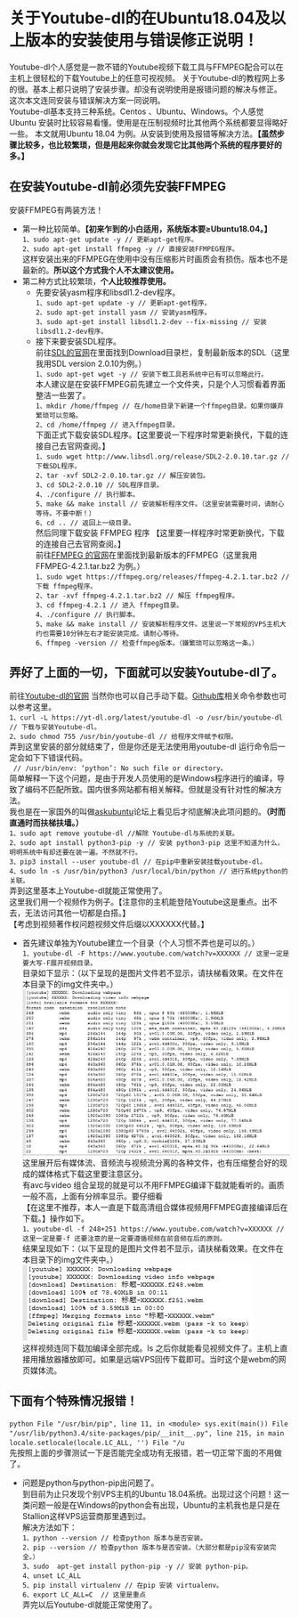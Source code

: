 # 关于Youtube-dl的在Ubuntu18.04及以上版本的安装使用与错误修正说明！
Youtube-dl个人感觉是一款不错的Youtube视频下载工具与FFMPEG配合可以在主机上很轻松的下载Youtube上的任意可视视频。
关于Youtube-dl的教程网上多的很。基本上都只说明了安装步骤。却没有说明使用是报错问题的解决与修正。
这次本文连同安装与错误解决方案一同说明。  
Youtube-dl基本支持三种系统。Centos 、Ubuntu、Windows。个人感觉Ubuntu 安装时比较容易看懂。使用是在压制视频时比其他两个系统都要显得略好一些。
本文就用Ubuntu 18.04 为例。从安装到使用及报错等解决方法。**【虽然步骤比较多，也比较繁琐，但是用起来你就会发现它比其他两个系统的程序要好的多。】**
## 在安装Youtube-dl前必须先安装FFMPEG
安装FFMPEG有两装方法！
* 第一种比较简单。**【初来乍到的小白适用，系统版本要≥Ubuntu18.04。】**  
`1、sudo apt-get update -y // 更新apt-get程序。`  
`2、sudo apt-get install ffmpeg -y // 直接安装FFMPEG程序。`  
这样安装出来的FFMPEG在使用中没有压缩影片时画质会有损伤。版本也不是最新的。**所以这个方式我个人不太建议使用。**  
* 第二种方式比较繁琐，**个人比较推荐使用。**  
  * 先要安装yasm程序和libsdl1.2-dev程序。  
`1、sudo apt-get update -y // 更新apt-get程序。`  
`2、sudo apt-get install yasm // 安装yasm程序。`  
`3、sudo apt-get install libsdl1.2-dev --fix-missing // 安装libsdl1.2-dev程序。`  
   * 接下来要安装SDL程序。  
前往[SDL的官网](http://www.libsdl.org)在里面找到Download目录栏，复制最新版本的SDL（这里我用SDL version 2.0.10为例。）  
`1、sudo apt-get wget -y // 安装下载工具若系统中已有可以忽略此行。`  
本人建议是在安装FFMPEG前先建立一个文件夹，只是个人习惯看着界面整洁一些罢了。  
`1、mkdir /home/ffmpeg // 在/home目录下新建一个ffmpeg目录。如果你嫌弃繁琐可以忽略。`  
`2、cd /home/ffmpeg // 进入ffmpeg目录。`  
下面正式下载安装SDL程序。【这里要说一下程序时常更新换代，下载的连接自己去官网查阅。】  
`1、sudo wget http://www.libsdl.org/release/SDL2-2.0.10.tar.gz // 下载SDL程序。`  
`2、tar -xvf SDL2-2.0.10.tar.gz // 解压安装包。`  
`3、cd SDL2-2.0.10 // SDL程序目录。`  
`4、./configure // 执行脚本。`  
`5、make && make install // 安装解析程序文件。（这里安装需要时间，请耐心等待。不要中断！）`  
`6、cd .. // 返回上一级目录。`  
然后同理下载安装 FFMPEG 程序 【这里要一样程序时常更新换代，下载的连接自己去官网查阅。】  
前往[FFMPEG 的官网](https://www.ffmpeg.org/download.html)在里面找到最新版本的FFMPEG（这里我用 FFMPEG-4.2.1.tar.bz2 为例。）  
`1、sudo wget https://ffmpeg.org/releases/ffmpeg-4.2.1.tar.bz2 // 下载 ffmpeg程序。`  
`2、tar -xvf ffmpeg-4.2.1.tar.bz2 // 解压 ffmpeg程序。`  
`3、cd ffmpeg-4.2.1 // 进入 ffmpeg目录。`  
`4、./configure // 执行脚本。`  
`5、make && make install // 安装解析程序文件。这里说一下常规的VPS主机大约也需要10分钟左右才能安装完成。请耐心等待。`  
`6、ffmpeg -version // 检查ffmpeg版本。（嫌繁琐可以忽略这一条。）`  
## 弄好了上面的一切，下面就可以安装Youtube-dl了。  
  前往[Youtube-dl的官网](https://yt-dl.org) 当然你也可以自己手动下载。[Github库](https://github.com/ytdl-org/youtube-dl)相关命令参数也可以参考这里。  
`1、curl -L https://yt-dl.org/latest/youtube-dl -o /usr/bin/youtube-dl // 下载与安装Youtube-dl。`  
`2、sudo chmod 755 /usr/bin/youtube-dl // 给程序文件赋予权限。`  
弄到这里安装的部分就结束了，但是你还是无法使用用youtube-dl 运行命令后一定会如下下错误代码。  
` // /usr/bin/env: ‘python’: No such file or directory。`  
简单解释一下这个问题，是由于开发人员使用的是Windows程序进行的编译，导致了编码不匹配所致。国内很多网站都有相关解释。但就是没有针对性的解决方法。  
我也是在一家国外的叫做[askubuntu](https://askubuntu.com/questions/1037666/youtube-dl-python-not-found-18-04)论坛上看见后才彻底解决此项问题的。**（时而直通时而扶梯扶墙。）**  
`1、sudo apt remove youtube-dl //解除 Youtube-dl与系统的关联。`  
`2、sudo apt install python3-pip -y // 安装 python3-pip 这里不知道为什么，明明系统中有却还要在装一遍。不然就不行。`  
`3、pip3 install --user youtube-dl // 在pip中重新安装挂载youtube-dl。`  
`4、sudo ln -s /usr/bin/python3 /usr/local/bin/python // 进行系统python的关联。`  
弄到这里基本上Youtube-dl就能正常使用了。  
这里我们用一个视频作为例子。【注意你的主机能登陆Youtube这是重点。出不去，无法访问其他一切都是白搭。】  
【考虑到视频著作权问题视频文件后缀以XXXXXX代替。】  
* 首先建议单独为Youtube建立一个目录（个人习惯不弄也是可以的。）  
`1、youtube-dl -F https://www.youtube.com/watch?v=XXXXXX // 这里一定是要大写-F展开视频目录。`  
目录如下显示：（以下呈现的是图片文件若不显示，请扶梯看效果。在文件在本目录下的img文件夹中。）  
![](https://github.com/szhaolu/Ubuntu/blob/master/Youtube-dl/img/youtube-dl_F.jpg)  
这里展开后有媒体流、音频流与视频流分离的各种文件，也有压缩整合好的现成的媒体格式下载这里要注意区分。  
有avc与video 组合呈现的就是可以不用FFMPEG编译下载就能看听的。画质一般不高，上面有分辨率显示。要仔细看  
【在这里不推荐，本人一直是下载高清组合媒体视频用FFMPEG直接编译后在下载。】操作如下。  
`1、youtube-dl -f 248+251 https://www.youtube.com/watch?v=XXXXXX //这里一定是要-f 还要注意的是一定要遵循视频在前音频在后的原则。`  
结果呈现如下：（以下呈现的是图片文件若不显示，请扶梯看效果。在文件在本目录下的img文件夹中。）  
![](https://github.com/szhaolu/Ubuntu/blob/master/Youtube-dl/img/youtube-dl_ok.jpg)  
这样视频连同下载加编译全部完成。ls 之后你就能看见视频文件了。主机上直接用播放器播放即可。如果是远端VPS回传下载即可。当时这个是webm的网页媒体流。  
## 下面有个特殊情况报错！  
`python File "/usr/bin/pip", line 11, in <module> sys.exit(main()) File "/usr/lib/python3.4/site-packages/pip/__init__.py", line 215, in main locale.setlocale(locale.LC_ALL, '') File "/u`  
先按照上面的步骤测试一下是否能完全成功有无报错，若一切正常下面的不用做了。  
* 问题是python与python-pip出问题了。  
到目前为止只发现个别VPS主机的Ubuntu 18.04系统。出现过这个问题！这一类问题一般是在Windows的python会有出现，Ubuntu的主机我也是只是在Stallion这样VPS运营商那里遇到过。  
解决方法如下：  
`1、python --version // 检查python 版本与是否安装。`  
`2、pip --version // 检查python 版本与是否安装。（大部分都是pip没有安装完全。）`  
`3、sudo  apt-get install python-pip -y // 安装 python-pip。`  
`4、unset LC_ALL`  
`5、pip install virtualenv // 在pip 安装 virtualenv。`  
`6、export LC_ALL=C  // 这里是重点`  
弄完以后Youtube-dl就能正常使用了。
